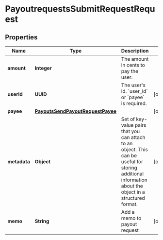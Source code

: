 

# PayoutrequestsSubmitRequestRequest


## Properties

| Name | Type | Description | Notes |
|------------ | ------------- | ------------- | -------------|
|**amount** | **Integer** | The amount in cents to pay the user. |  |
|**userId** | **UUID** | The user&#39;s id. &#x60;user_id&#x60; or &#x60;payee&#x60; is required. |  [optional] |
|**payee** | [**PayoutsSendPayoutRequestPayee**](PayoutsSendPayoutRequestPayee.md) |  |  [optional] |
|**metadata** | **Object** | Set of key-value pairs that you can attach to an object. This can be useful for storing additional information about the object in a structured format. |  [optional] |
|**memo** | **String** | Add a memo to payout request |  [optional] |



